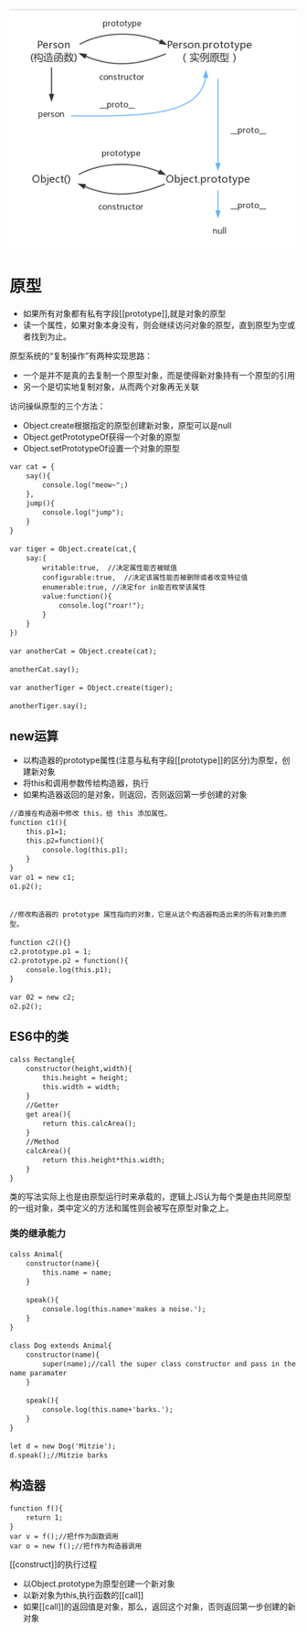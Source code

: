 ![](img/原型链.png)  

# 原型
- 如果所有对象都有私有字段[[prototype]],就是对象的原型
- 读一个属性，如果对象本身没有，则会继续访问对象的原型，直到原型为空或者找到为止。


原型系统的“复制操作”有两种实现思路：
- 一个是并不是真的去复制一个原型对象，而是使得新对象持有一个原型的引用
- 另一个是切实地复制对象，从而两个对象再无关联  

访问操纵原型的三个方法：
- Object.create根据指定的原型创建新对象，原型可以是null
- Object.getPrototypeOf获得一个对象的原型
- Object.setPrototypeOf设置一个对象的原型

```
var cat = {
    say(){
        console.log("meow~";)
    },
    jump(){
        console.log("jump");
    }
}

var tiger = Object.create(cat,{
    say:{
        writable:true,  //决定属性能否被赋值
        configurable:true,  //决定该属性能否被删除或者改变特征值
        enumerable:true, //决定for in能否枚举该属性
        value:function(){
            console.log("roar!");
        }
    }
})

var anotherCat = Object.create(cat);

anotherCat.say();

var anotherTiger = Object.create(tiger);

anotherTiger.say();
```
## new运算
- 以构造器的prototype属性(注意与私有字段[[prototype]]的区分)为原型，创建新对象
- 将this和调用参数传给构造器，执行
- 如果构造器返回的是对象，则返回，否则返回第一步创建的对象

```
//直接在构造器中修改 this，给 this 添加属性。
function c1(){
    this.p1=1;
    this.p2=function(){
        console.log(this.p1);
    }
}
var o1 = new c1;
o1.p2();


//修改构造器的 prototype 属性指向的对象，它是从这个构造器构造出来的所有对象的原型。

function c2(){}
c2.prototype.p1 = 1;
c2.prototype.p2 = function(){
    console.log(this.p1);
}

var 02 = new c2;
o2.p2();
```
## ES6中的类
```
calss Rectangle{
    constructor(height,width){
        this.height = height;
        this.width = width;
    }
    //Getter
    get area(){
        return this.calcArea();
    }
    //Method
    calcArea(){
        return this.height*this.width;
    }
}
```
类的写法实际上也是由原型运行时来承载的，逻辑上JS认为每个类是由共同原型的一组对象，类中定义的方法和属性则会被写在原型对象之上。  
### 类的继承能力
```
calss Animal{
    constructor(name){
        this.name = name;
    }

    speak(){
        console.log(this.name+'makes a noise.');
    }
}

class Dog extends Animal{
    constructor(name){
        super(name);//call the super class constructor and pass in the name paramater
    }

    speak(){
        console.log(this.name+'barks.');
    }
}

let d = new Dog('Mitzie');
d.speak();//Mitzie barks
```

## 构造器
```
function f(){
    return 1;
}
var v = f();//把f作为函数调用
var o = new f();//把f作为构造器调用
```
[[construct]]的执行过程
- 以Object.prototype为原型创建一个新对象
- 以新对象为this,执行函数的[[call]]
- 如果[[call]]的返回值是对象，那么，返回这个对象，否则返回第一步创建的新对象

